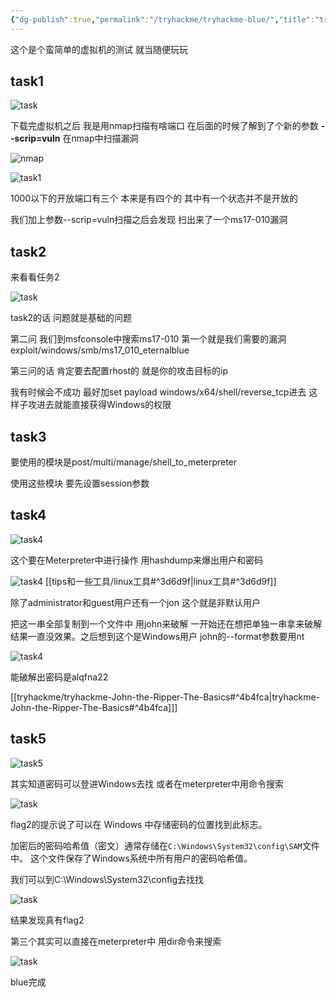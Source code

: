 ```yaml
---
{"dg-publish":true,"permalink":"/tryhackme/tryhackme-blue/","title":"tryhackme-blue","tags":["linux","tryhackme"]}
---
```



这个是个蛮简单的虚拟机的测试 就当随便玩玩

## task1

![task](/img/user/images/tryhackme-blue/task.png)

下载完虚拟机之后 我是用nmap扫描有啥端口 在后面的时候了解到了个新的参数 **--scrip=vuln** 在nmap中扫描漏洞

![nmap](/img/user/images/tryhackme-blue/nmap.png)
  
![task1](/img/user/images/tryhackme-blue/vuln.png)

1000以下的开放端口有三个 本来是有四个的 其中有一个状态并不是开放的

我们加上参数--scrip=vuln扫描之后会发现 扫出来了一个ms17-010漏洞


## task2
来看看任务2

![task](/img/user/images/tryhackme-blue/task2.png)

task2的话 问题就是基础的问题 

第二问 我们到msfconsole中搜索ms17-010 第一个就是我们需要的漏洞 exploit/windows/smb/ms17_010_eternalblue

第三问的话 肯定要去配置rhost的 就是你的攻击目标的ip

我有时候会不成功 最好加set payload windows/x64/shell/reverse_tcp进去 这样子攻进去就能直接获得Windows的权限

## task3

要使用的模块是post/multi/manage/shell_to_meterpreter 

使用这些模块 要先设置session参数

## task4

![task4](/img/user/images/tryhackme-blue/task4.png)

这个要在Meterpreter中进行操作 用hashdump来爆出用户和密码

![task4](/img/user/images/tryhackme-blue/hashdump.png)
[[tips和一些工具/linux工具#^3d6d9f\|linux工具#^3d6d9f]]

除了administrator和guest用户还有一个jon 这个就是非默认用户

把这一串全部复制到一个文件中 用john来破解 一开始还在想把单独一串拿来破解 结果一直没效果。之后想到这个是Windows用户 john的--format参数要用nt

![task4](/img/user/images/tryhackme-blue/pojie.png)

能破解出密码是alqfna22

[[tryhackme/tryhackme-John-the-Ripper-The-Basics#^4b4fca\|tryhackme-John-the-Ripper-The-Basics#^4b4fca]]]
## task5

![task5](/img/user/images/tryhackme-blue/task5.png)

其实知道密码可以登进Windows去找 或者在meterpreter中用命令搜索 

![task](/img/user/images/tryhackme-blue/flag1.png)

flag2的提示说了可以在 Windows 中存储密码的位置找到此标志。

加密后的密码哈希值（密文）通常存储在`C:\Windows\System32\config\SAM`文件中。 这个文件保存了Windows系统中所有用户的密码哈希值。 

我们可以到C:\Windows\System32\config去找找

![task](/img/user/images/tryhackme-blue/flag2.png)

结果发现真有flag2

第三个其实可以直接在meterpreter中 用dir命令来搜索

![task](/img/user/images/tryhackme-blue/flag3.png)

blue完成



